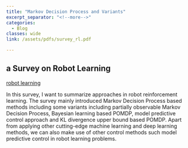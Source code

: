 ```yaml
---
title: "Markov Decision Process and Variants"
excerpt_separator: "<!--more-->"
categories:
  - Blog
classes: wide
link: /assets/pdfs/survey_rl.pdf

---
```


## a Survey on Robot Learning

[robot learning][pdf]

In this survey, I want to summarize approaches in robot reinforcement learning. The survey mainly introduced Markov Decision Process based methods including some variants including partially observable Markov Decision Process, Bayesian learning based POMDP, model predictive control approach and KL divergence upper bound based POMDP. Apart from applying other cutting-edge machine learning and deep learning methods, we can also make use of other control methods such model predictive control in robot learning problems. 

[pdf]:assets/pdf/survey_rl.pdf